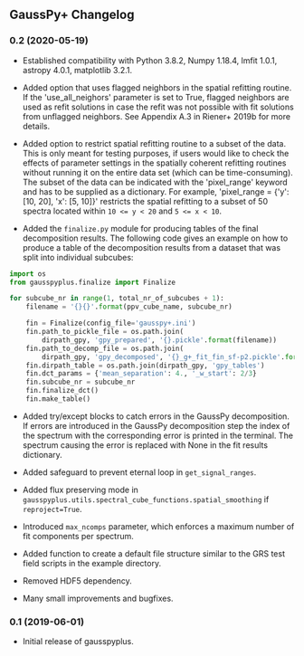 ## GaussPy+ Changelog

### 0.2 (2020-05-19)

* Established compatibility with Python 3.8.2, Numpy 1.18.4, lmfit 1.0.1,  astropy 4.0.1, matplotlib 3.2.1.

* Added option that uses flagged neighbors in the spatial refitting routine.
If the 'use_all_neighors' parameter is set to True, flagged neighbors are used as refit solutions in case the refit was not possible with fit solutions from unflagged neighbors. See Appendix A.3 in Riener+ 2019b for more details.

* Added option to restrict spatial refitting routine to a subset of the data.
This is only meant for testing purposes, if users would like to check the effects of parameter settings in the spatially coherent refitting routines without running it on the entire data set (which can be time-consuming).
The subset of the data can be indicated with the 'pixel_range' keyword and has to be supplied as a dictionary. For example, 'pixel_range = {'y': [10, 20], 'x': [5, 10]}' restricts the spatial refitting to a subset of 50 spectra located within ``10 <= y < 20`` and ``5 <= x < 10``.

* Added the `finalize.py` module for producing tables of the final decomposition results. The following code gives an example on how to produce a table of the decomposition results from a dataset that was split into individual subcubes:

```python
import os
from gausspyplus.finalize import Finalize

for subcube_nr in range(1, total_nr_of_subcubes + 1):
    filename = '{}{}'.format(ppv_cube_name, subcube_nr)

    fin = Finalize(config_file='gausspy+.ini')
    fin.path_to_pickle_file = os.path.join(
        dirpath_gpy, 'gpy_prepared', '{}.pickle'.format(filename))
    fin.path_to_decomp_file = os.path.join(
        dirpath_gpy, 'gpy_decomposed', '{}_g+_fit_fin_sf-p2.pickle'.format(filename))
    fin.dirpath_table = os.path.join(dirpath_gpy, 'gpy_tables')
    fin.dct_params = {'mean_separation': 4., '_w_start': 2/3}
    fin.subcube_nr = subcube_nr
    fin.finalize_dct()
    fin.make_table()
```

* Added try/except blocks to catch errors in the GaussPy decomposition.
If errors are introduced in the GaussPy decomposition step the index of the spectrum with the corresponding error is printed in the terminal. The spectrum causing the error is replaced with None in the fit results dictionary.

* Added safeguard to prevent eternal loop in ``get_signal_ranges``.

* Added flux preserving mode in ``gausspyplus.utils.spectral_cube_functions.spatial_smoothing`` if ``reproject=True``.

* Introduced ``max_ncomps`` parameter, which enforces a maximum number of fit components per spectrum.

* Added function to create a default file structure similar to the GRS test field scripts in the example directory.

* Removed HDF5 dependency.

* Many small improvements and bugfixes.


### 0.1 (2019-06-01)

* Initial release of gausspyplus.
